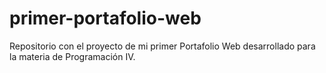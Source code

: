 # primer-portafolio-web
Repositorio con el proyecto de mi primer Portafolio Web desarrollado para la materia de Programación IV.
